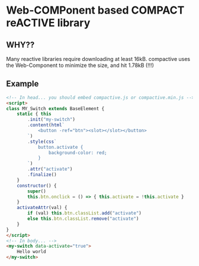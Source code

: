 # Web-**COMP**onent based **COMPACT** re**ACTIVE** library

## WHY??

Many reactive libraries require downloading at least 16kB. compactive uses the Web-Component to minimize the size, and hit 1.78kB (!!!)

## Example

```html
<!-- In head... you should embed compactive.js or compactive.min.js -->
<script>
class MY_Switch extends BaseElement {
    static { this
        .init("my-switch")
        .content(html`
            <button -ref="btn"><slot></slot></button>
        `)
        .style(css`
            button.activate {
                background-color: red;
            }
        `)
        .attr("activate")
        .finalize()
    }
    constructor() {
        super()
        this.btn.onclick = () => { this.activate = !this.activate }
    }
    activateAttr(val) {
        if (val) this.btn.classList.add("activate")
        else this.btn.classList.remove("activate")
    }
}
</script>
<!-- In body... -->
<my-switch data-activate="true">
    Hello world
</my-switch>
```
